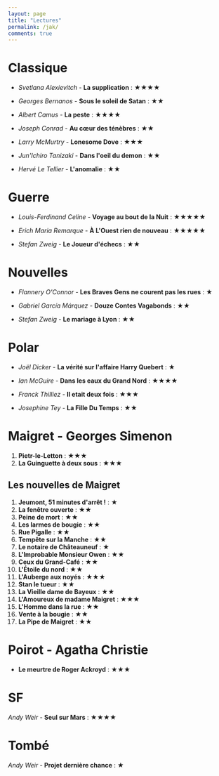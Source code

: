 ```yaml
---
layout: page
title: "Lectures"
permalink: /jak/
comments: true
---
```


# Classique

* *Svetlana Alexievitch* - **La supplication** : ★★★★

* *Georges Bernanos* - **Sous le soleil de Satan** : ★★

* *Albert Camus* - **La peste** : ★★★★

* *Joseph Conrad* - **Au cœur des ténèbres** : ★★

* *Larry McMurtry* - **Lonesome Dove** : ★★★

* *Jun'Ichiro Tanizaki* - **Dans l'oeil du demon** : ★★

* *Hervé Le Tellier* - **L'anomalie** : ★★


# Guerre

* *Louis-Ferdinand Celine* - **Voyage au bout de la Nuit** : ★★★★★

* *Erich Maria Remarque* - **À L'Ouest rien de nouveau** : ★★★★★

* *Stefan Zweig* - **Le Joueur d'échecs** : ★★

# Nouvelles

* *Flannery O'Connor* - **Les Braves Gens ne courent pas les rues** : ★

* *Gabriel García Márquez* - **Douze Contes Vagabonds** : ★★

* *Stefan Zweig* - **Le mariage à Lyon** : ★★

# Polar

* *Joël Dicker* - **La vérité sur l'affaire Harry Quebert** : ★

* *Ian McGuire* - **Dans les eaux du Grand Nord** : ★★★★

* *Franck Thilliez* - **Il etait deux fois** : ★★★

* *Josephine Tey* - **La Fille Du Temps** : ★★

# Maigret - Georges Simenon

1. **Pietr-le-Letton** : ★★★
11. **La Guinguette à deux sous** : ★★★

## Les nouvelles de Maigret

1. **Jeumont, 51 minutes d'arrêt !** : ★
3. **La fenêtre ouverte** : ★★
4. **Peine de mort** : ★★
5. **Les larmes de bougie** : ★★
6. **Rue Pigalle** : ★★
10. **Tempête sur la Manche** : ★★
11. **Le notaire de Châteauneuf** : ★
12. **L'Improbable Monsieur Owen** : ★★ 
13. **Ceux du Grand-Café** : ★★ 
14. **L'Étoile du nord** : ★★
15. **L'Auberge aux noyés** : ★★★ 
16. **Stan le tueur** : ★★ 
17. **La Vieille dame de Bayeux** : ★★ 
18. **L'Amoureux de madame Maigret** : ★★★
19. **L'Homme dans la rue** : ★★
20. **Vente à la bougie** : ★★
21. **La Pipe de Maigret** : ★★ 

# Poirot - Agatha Christie

* **Le meurtre de Roger Ackroyd** : ★★★

# SF

*Andy Weir* - **Seul sur Mars** : ★★★★



# Tombé

*Andy Weir* - **Projet dernière chance** : ★